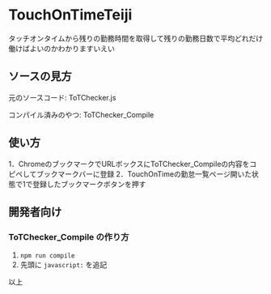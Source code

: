 # TouchOnTimeTeiji
タッチオンタイムから残りの勤務時間を取得して残りの勤務日数で平均どれだけ働けばよいのかわかりますいえい

## ソースの見方
元のソースコード: ToTChecker.js

コンパイル済みのやつ: ToTChecker_Compile

## 使い方

1．ChromeのブックマークでURLボックスにToTChecker_Compileの内容をコピペしてブックマークバーに登録
2．TouchOnTimeの勤怠一覧ページ開いた状態で1で登録したブックマークボタンを押す

## 開発者向け
### ToTChecker_Compile の作り方

1. `npm run compile`
1. 先頭に `javascript:` を追記

以上
